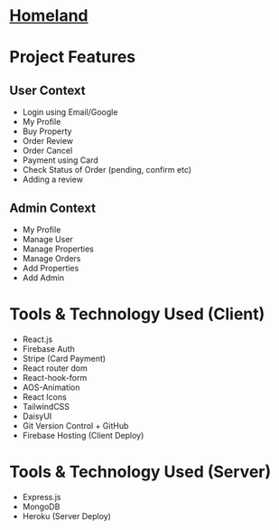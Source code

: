 # [Homeland](https://homelandproject-bb634.web.app/)

# Project Features

## User Context

- Login using Email/Google
- My Profile
- Buy Property
- Order Review
- Order Cancel
- Payment using Card
- Check Status of Order (pending, confirm etc)
- Adding a review

## Admin Context

- My Profile
- Manage User
- Manage Properties
- Manage Orders
- Add Properties
- Add Admin

# Tools & Technology Used (Client)

- React.js
- Firebase Auth
- Stripe (Card Payment)
- React router dom
- React-hook-form
- AOS-Animation
- React Icons
- TailwindCSS
- DaisyUI
- Git Version Control + GitHub
- Firebase Hosting (Client Deploy)

# Tools & Technology Used (Server)

- Express.js
- MongoDB
- Heroku (Server Deploy)
